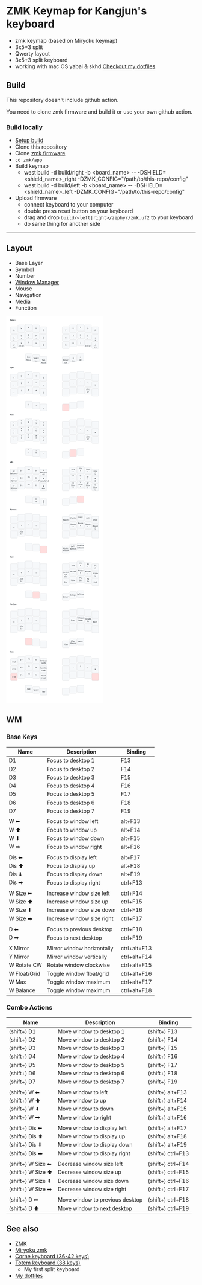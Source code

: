 # ZMK Keymap for Kangjun's keyboard 

- zmk keymap (based on Miryoku keymap)
- 3x5+3 split
- Qwerty layout
- 3x5+3 split keyboard
- working with mac OS yabai & skhd [Checkout my dotfiles](https://github.com/gangjun06/setups/tree/main/dotfiles)

## Build

This repository doesn't include github action.

You need to clone zmk firmware and build it or use your own github action.

### Build locally
- [Setup build](https://zmk.dev/docs/development/setup)
- Clone this repository
- Clone [zmk firmware](https://github.com/zmkfirmware/zmk)
- `cd zmk/app`
- Build keymap
  - west build -d build/right -b <board_name> -- -DSHIELD=<shield_name>_right -DZMK_CONFIG="/path/to/this-repo/config"
  - west build -d build/left -b <board_name> -- -DSHIELD=<shield_name>_left -DZMK_CONFIG="/path/to/this-repo/config"
- Upload firmware
  - connect keyboard to your computer
  - double press reset button on your keyboard
  - drag and drop `build/<left|right>/zephyr/zmk.uf2` to your keyboard
  - do same thing for another side
  


****
## Layout

- Base Layer
- Symbol
- Number
- [Window Manager](##WM)
- Mouse
- Navigation
- Media
- Function

![keymap](./keymap.png)



## WM

### Base Keys
| Name         | Description                | Binding      |
| ------------ | -------------------------- | ------------ |
| D1           | Focus to desktop 1         | F13          |
| D2           | Focus to desktop 2         | F14          |
| D3           | Focus to desktop 3         | F15          |
| D4           | Focus to desktop 4         | F16          |
| D5           | Focus to desktop 5         | F17          |
| D6           | Focus to desktop 6         | F18          |
| D7           | Focus to desktop 7         | F19          |
|              |                            |              |
| W ⬅          | Focus to window left       | alt+F13      |
| W ⬆          | Focus to window up         | alt+F14      |
| W ⬇          | Focus to window down       | alt+F15      |
| W ⮕          | Focus to window right      | alt+F16      |
|              |                            |              |
| Dis ⬅        | Focus to display left      | alt+F17      |
| Dis ⬆        | Focus to display up        | alt+F18      |
| Dis ⬇        | Focus to display down      | alt+F19      |
| Dis ⮕        | Focus to display right     | ctrl+F13     |
|              |                            |              |
| W Size ⬅     | Increase window size left  | ctrl+F14     |
| W Size ⬆     | Increase window size up    | ctrl+F15     |
| W Size ⬇     | Increase window size down  | ctrl+F16     |
| W Size ⮕     | Increase window size right | ctrl+F17     |
|              |                            |              |
| D ⬅          | Focus to previous desktop  | ctrl+F18     |
| D ⮕          | Focus to next desktop      | ctrl+F19     |
|              |                            |
| X Mirror     | Mirror window horizontally | ctrl+alt+F13 |
| Y Mirror     | Mirror window vertically   | ctrl+alt+F14 |
| W Rotate CW  | Rotate window clockwise    | ctrl+alt+F15 |
| W Float/Grid | Toggle window float/grid   | ctrl+alt+F16 |
| W Max        | Toggle window maximum      | ctrl+alt+F17 |
| W Balance    | Toggle window maximum      | ctrl+alt+F18 |



### Combo Actions
| Name              | Description                     | Binding           |
| ----------------- | ------------------------------- | ----------------- |
| (shift+) D1       | Move window to desktop 1        | (shift+) F13      |
| (shift+) D2       | Move window to desktop 2        | (shift+) F14      |
| (shift+) D3       | Move window to desktop 3        | (shift+) F15      |
| (shift+) D4       | Move window to desktop 4        | (shift+) F16      |
| (shift+) D5       | Move window to desktop 5        | (shift+) F17      |
| (shift+) D6       | Move window to desktop 6        | (shift+) F18      |
| (shift+) D7       | Move window to desktop 7        | (shift+) F19      |
|                   |                                 |                   |
| (shift+) W ⬅      | Move window to left             | (shift+) alt+F13  |
| (shift+) W ⬆      | Move window to up               | (shift+) alt+F14  |
| (shift+) W ⬇      | Move window to down             | (shift+) alt+F15  |
| (shift+) W ⮕      | Move window to right            | (shift+) alt+F16  |
|                   |                                 |                   |
| (shift+) Dis ⬅    | Move window to display left     | (shift+) alt+F17  |
| (shift+) Dis ⬆    | Move window to display up       | (shift+) alt+F18  |
| (shift+) Dis ⬇    | Move window to display down     | (shift+) alt+F19  |
| (shift+) Dis ⮕    | Move window to display right    | (shift+) ctrl+F13 |
|                   |                                 |                   |
| (shift+) W Size ⬅ | Decrease window size left       | (shift+) ctrl+F14 |
| (shift+) W Size ⬆ | Decrease window size up         | (shift+) ctrl+F15 |
| (shift+) W Size ⬇ | Decrease window size down       | (shift+) ctrl+F16 |
| (shift+) W Size ⮕ | Decrease window size right      | (shift+) ctrl+F17 |
|                   |                                 |                   |
| (shift+) D ⬅      | Move window to previous desktop | (shift+) ctrl+F18 |
| (shift+) D ⬆      | Move window to next desktop     | (shift+) ctrl+F19 |




## See also
- [ZMK](https://zmk.dev/)
- [Miryoku zmk](https://github.com/manna-harbour/miryoku_zmk)
- [Corne keyboard (36-42 keys)](https://github.com/foostan/crkbd)
- [Totem keyboard (38 keys)](https://github.com/GEIGEIGEIST/TOTEM)
    - My first split keyboard
- [My dotfiles](https://github.com/gangjun06/setups/tree/main/dotfiles)

